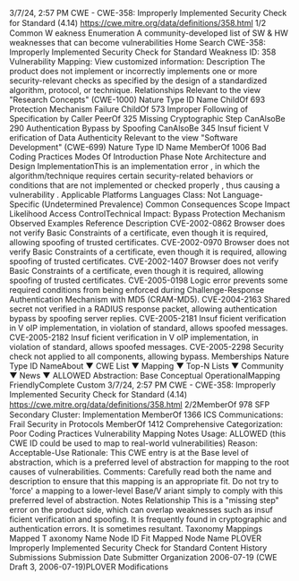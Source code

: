 3/7/24, 2:57 PM CWE - CWE-358: Improperly Implemented Security Check for Standard (4.14)
https://cwe.mitre.org/data/deﬁnitions/358.html 1/2
Common W eakness Enumeration
A community-developed list of SW & HW weaknesses that can become
vulnerabilities
Home Search
CWE-358: Improperly Implemented Security Check for Standard
Weakness ID: 358
Vulnerability Mapping: 
View customized information:
 Description
The product does not implement or incorrectly implements one or more security-relevant checks as specified by the design of a
standardized algorithm, protocol, or technique.
 Relationships
 Relevant to the view "Research Concepts" (CWE-1000)
Nature Type ID Name
ChildOf 693 Protection Mechanism Failure
ChildOf 573 Improper Following of Specification by Caller
PeerOf 325 Missing Cryptographic Step
CanAlsoBe 290 Authentication Bypass by Spoofing
CanAlsoBe 345 Insuf ficient V erification of Data Authenticity
 Relevant to the view "Software Development" (CWE-699)
Nature Type ID Name
MemberOf 1006 Bad Coding Practices
 Modes Of Introduction
Phase Note
Architecture and Design
ImplementationThis is an implementation error , in which the algorithm/technique requires certain security-related
behaviors or conditions that are not implemented or checked properly , thus causing a vulnerability .
 Applicable Platforms
Languages
Class: Not Language-Specific (Undetermined Prevalence)
 Common Consequences
Scope Impact Likelihood
Access ControlTechnical Impact: Bypass Protection Mechanism
 Observed Examples
Reference Description
CVE-2002-0862 Browser does not verify Basic Constraints of a certificate, even though it is required, allowing spoofing
of trusted certificates.
CVE-2002-0970 Browser does not verify Basic Constraints of a certificate, even though it is required, allowing spoofing
of trusted certificates.
CVE-2002-1407 Browser does not verify Basic Constraints of a certificate, even though it is required, allowing spoofing
of trusted certificates.
CVE-2005-0198 Logic error prevents some required conditions from being enforced during Challenge-Response
Authentication Mechanism with MD5 (CRAM-MD5).
CVE-2004-2163 Shared secret not verified in a RADIUS response packet, allowing authentication bypass by spoofing
server replies.
CVE-2005-2181 Insuf ficient verification in V oIP implementation, in violation of standard, allows spoofed messages.
CVE-2005-2182 Insuf ficient verification in V oIP implementation, in violation of standard, allows spoofed messages.
CVE-2005-2298 Security check not applied to all components, allowing bypass.
 Memberships
Nature Type ID NameAbout ▼ CWE List ▼ Mapping ▼ Top-N Lists ▼ Community ▼ News ▼
ALLOWED
Abstraction: Base
Conceptual OperationalMapping
FriendlyComplete Custom
3/7/24, 2:57 PM CWE - CWE-358: Improperly Implemented Security Check for Standard (4.14)
https://cwe.mitre.org/data/deﬁnitions/358.html 2/2MemberOf 978 SFP Secondary Cluster: Implementation
MemberOf 1366 ICS Communications: Frail Security in Protocols
MemberOf 1412 Comprehensive Categorization: Poor Coding Practices
 Vulnerability Mapping Notes
Usage: ALLOWED (this CWE ID could be used to map to real-world vulnerabilities)
Reason: Acceptable-Use
Rationale:
This CWE entry is at the Base level of abstraction, which is a preferred level of abstraction for mapping to the root causes of
vulnerabilities.
Comments:
Carefully read both the name and description to ensure that this mapping is an appropriate fit. Do not try to 'force' a mapping to a
lower-level Base/V ariant simply to comply with this preferred level of abstraction.
 Notes
Relationship
This is a "missing step" error on the product side, which can overlap weaknesses such as insuf ficient verification and spoofing. It is
frequently found in cryptographic and authentication errors. It is sometimes resultant.
 Taxonomy Mappings
Mapped T axonomy Name Node ID Fit Mapped Node Name
PLOVER Improperly Implemented Security Check for Standard
 Content History
 Submissions
Submission Date Submitter Organization
2006-07-19
(CWE Draft 3, 2006-07-19)PLOVER
 Modifications
